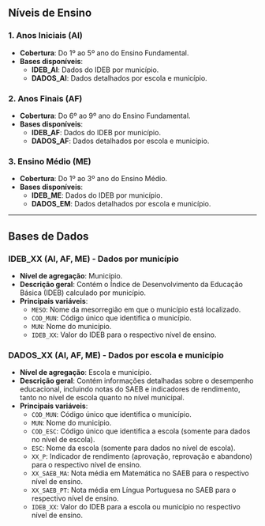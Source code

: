 ## **Níveis de Ensino**

### **1. Anos Iniciais (AI)**
- **Cobertura**: Do 1º ao 5º ano do Ensino Fundamental.
- **Bases disponíveis**:
  - **IDEB_AI**: Dados do IDEB por município.
  - **DADOS_AI**: Dados detalhados por escola e município.

### **2. Anos Finais (AF)**
- **Cobertura**: Do 6º ao 9º ano do Ensino Fundamental.
- **Bases disponíveis**:
  - **IDEB_AF**: Dados do IDEB por município.
  - **DADOS_AF**: Dados detalhados por escola e município.

### **3. Ensino Médio (ME)**
- **Cobertura**: Do 1º ao 3º ano do Ensino Médio.
- **Bases disponíveis**:
  - **IDEB_ME**: Dados do IDEB por município.
  - **DADOS_EM**: Dados detalhados por escola e município.

---

## **Bases de Dados**

### **IDEB_XX (AI, AF, ME)** - Dados por município
- **Nível de agregação**: Município.
- **Descrição geral**: Contém o Índice de Desenvolvimento da Educação Básica (IDEB) calculado por município.
- **Principais variáveis**:
  - `MESO`: Nome da mesorregião em que o município está localizado.
  - `COD_MUN`: Código único que identifica o município.
  - `MUN`: Nome do município.
  - `IDEB_XX`: Valor do IDEB para o respectivo nível de ensino.

### **DADOS_XX (AI, AF, ME)** - Dados por escola e município
- **Nível de agregação**: Escola e município.
- **Descrição geral**: Contém informações detalhadas sobre o desempenho educacional, incluindo notas do SAEB e indicadores de rendimento, tanto no nível de escola quanto no nível municipal.
- **Principais variáveis**:
  - `COD_MUN`: Código único que identifica o município.
  - `MUN`: Nome do município.
  - `COD_ESC`: Código único que identifica a escola (somente para dados no nível de escola).
  - `ESC`: Nome da escola (somente para dados no nível de escola).
  - `XX_P`: Indicador de rendimento (aprovação, reprovação e abandono) para o respectivo nível de ensino.
  - `XX_SAEB_MA`: Nota média em Matemática no SAEB para o respectivo nível de ensino.
  - `XX_SAEB_PT`: Nota média em Língua Portuguesa no SAEB para o respectivo nível de ensino.
  - `IDEB_XX`: Valor do IDEB para a escola ou município no respectivo nível de ensino.
